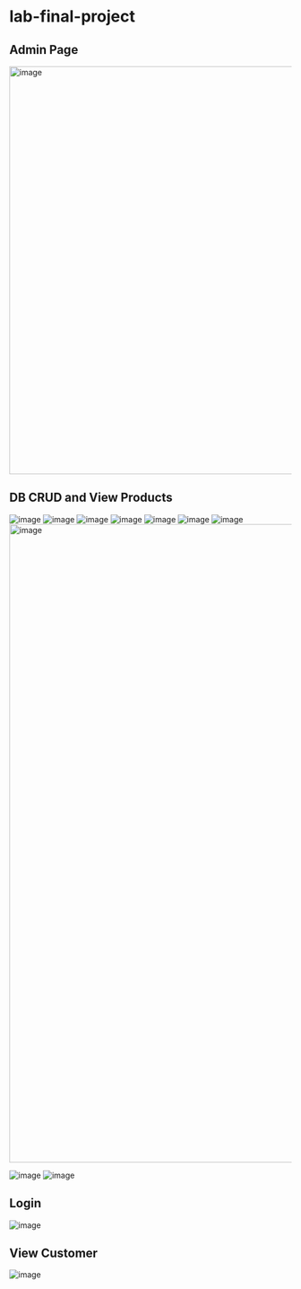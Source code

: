 # lab-final-project

## Admin Page
<img width="727" alt="image" src="https://github.com/ZoeyZzz42/lab-final-project/assets/145056570/784e4098-6815-4ad2-b3e0-a95765764bbe">

## DB CRUD and View Products
![image](https://github.com/ZoeyZzz42/lab-final-project/assets/145056570/21c02fc3-383c-4744-9e59-78e1150f5810)
![image](https://github.com/ZoeyZzz42/lab-final-project/assets/145056570/48cae6f3-4056-4c0c-a927-3575a1d8f562)
![image](https://github.com/ZoeyZzz42/lab-final-project/assets/145056570/9f621a0e-cf01-48a4-827b-efe48aa55ed4)
![image](https://github.com/ZoeyZzz42/lab-final-project/assets/145056570/434160ce-c54f-4cb8-9a73-5081492b4655)
![image](https://github.com/ZoeyZzz42/lab-final-project/assets/145056570/f16a1687-4cf0-4dc4-830c-bb8147fa6bc7)
![image](https://github.com/ZoeyZzz42/lab-final-project/assets/145056570/f048fa88-bb2f-4d9a-9dc0-3e29c44ad630)
![image](https://github.com/ZoeyZzz42/lab-final-project/assets/145056570/f81388b6-80aa-4c4b-b556-1fa050764377)
<img width="1138" alt="image" src="https://github.com/ZoeyZzz42/lab-final-project/assets/145056570/115e7be4-d8f7-4015-a380-5c3afda0a04a">

![image](https://github.com/ZoeyZzz42/lab-final-project/assets/145056570/c3590843-01ab-4f1c-8d58-4312d7ce2671)
![image](https://github.com/ZoeyZzz42/lab-final-project/assets/145056570/462960f0-e710-4d60-a57a-7671d93049f5)

## Login
![image](https://github.com/ZoeyZzz42/lab-final-project/assets/145056570/7a0129e9-c072-4727-b6db-b29b3429017e)

## View Customer
![image](https://github.com/ZoeyZzz42/lab-final-project/assets/145056570/b9f16919-c52d-4cd2-877e-2d6b732fe9d2)










